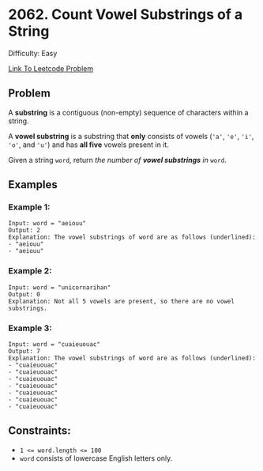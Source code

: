 # 2062. Count Vowel Substrings of a String
Difficulty: Easy

[Link To Leetcode Problem](https://leetcode.com/problems/smallest-index-with-equal-value/)

## Problem
A **substring** is a contiguous (non-empty) sequence of characters within a string.

A **vowel substring** is a substring that **only** consists of vowels (`'a'`, `'e'`, `'i'`, `'o'`, and `'u'`) and has **all five** vowels present in it.

Given a string `word`, return *the number of **vowel substrings** in* `word`.

## Examples
### Example 1:
```
Input: word = "aeiouu"
Output: 2
Explanation: The vowel substrings of word are as follows (underlined):
- "aeiouu"
- "aeiouu"
```
### Example 2:
```
Input: word = "unicornarihan"
Output: 0
Explanation: Not all 5 vowels are present, so there are no vowel substrings.
```
### Example 3:
```
Input: word = "cuaieuouac"
Output: 7
Explanation: The vowel substrings of word are as follows (underlined):
- "cuaieuouac"
- "cuaieuouac"
- "cuaieuouac"
- "cuaieuouac"
- "cuaieuouac"
- "cuaieuouac"
- "cuaieuouac"
```

## Constraints:
- `1 <= word.length <= 100`
- `word` consists of lowercase English letters only.